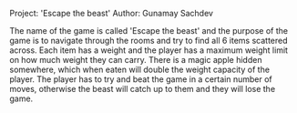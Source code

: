 Project: 'Escape the beast' Author: Gunamay Sachdev

The name of the game is called 'Escape the beast' and the purpose of the game is to navigate through the rooms and try to find all
6 items scattered across. Each item has a weight and the player has a maximum weight limit on how much weight they can carry.
There is a magic apple hidden somewhere, which when eaten will double the weight capacity of the player. 
The player has to try and beat the game in a certain number of moves, otherwise the beast will catch up to them and they will lose the game.
